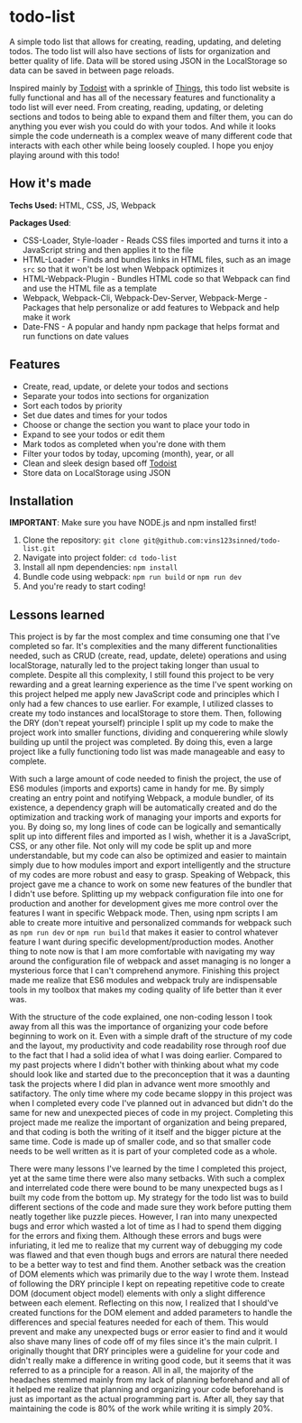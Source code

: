 # todo-list
A simple todo list that allows for creating, reading, updating, and deleting todos. The todo list will also have sections of lists for organization and better quality of life. Data will be stored using JSON in the LocalStorage so data can be saved in between page reloads.

Inspired mainly by [Todoist](https://en.todoist.com) with a sprinkle of [Things](https://culturedcode.com/things/), this todo list website is fully functional and has all of the necessary features and functionality a todo list will ever need. From creating, reading, updating, or deleting sections and todos to being able to expand them and filter them, you can do anything you ever wish you could do with your todos. And while it looks simple the code underneath is a complex weave of many different code that interacts with each other while being loosely coupled. I hope you enjoy playing around with this todo!

## How it's made
**Techs Used:** HTML, CSS, JS, Webpack

**Packages Used**: 
* CSS-Loader, Style-loader - Reads CSS files imported and turns it into a JavaScript string and then applies it to the file
* HTML-Loader - Finds and bundles links in HTML files, such as an image `src` so that it won't be lost when Webpack optimizes it
* HTML-Webpack-Plugin - Bundles HTML code so that Webpack can find and use the HTML file as a template
* Webpack, Webpack-Cli, Webpack-Dev-Server, Webpack-Merge - Packages that help personalize or add features to Webpack and help make it work
* Date-FNS - A popular and handy npm package that helps format and run functions on date values

## Features
* Create, read, update, or delete your todos and sections
* Separate your todos into sections for organization
* Sort each todos by priority
* Set due dates and times for your todos
* Choose or change the section you want to place your todo in
* Expand to see your todos or edit them
* Mark todos as completed when you're done with them
* Filter your todos by today, upcoming (month), year, or all
* Clean and sleek design based off [Todoist](https://en.todoist.com)
* Store data on LocalStorage using JSON

## Installation
**IMPORTANT**: Make sure you have NODE.js and npm installed first!
1. Clone the repository:
`git clone git@github.com:vins123sinned/todo-list.git`
2. Navigate into project folder:
`cd todo-list`
3. Install all npm dependencies:
`npm install` 
4. Bundle code using webpack:
`npm run build` or `npm run dev`
5. And you're ready to start coding!

## Lessons learned
This project is by far the most complex and time consuming one that I've completed so far. It's complexities and the many different functionalities needed, such as CRUD (create, read, update, delete) operations and using localStorage, naturally led to the project taking longer than usual to complete. Despite all this complexity, I still found this project to be very rewarding and a great learning experience as the time I've spent working on this project helped me apply new JavaScript code and principles which I only had a few chances to use earlier. For example, I utilized classes to create my todo instances and localStorage to store them. Then, following the DRY (don't repeat yourself) principle I split up my code to make the project work into smaller functions, dividing and conquerering while slowly building up until the project was completed. By doing this, even a large project like a fully functioning todo list was made manageable and easy to complete.

With such a large amount of code needed to finish the project, the use of ES6 modules (imports and exports) came in handy for me. By simply creating an entry point and notifying Webpack, a module bundler, of its existence, a dependency graph will be automatically created and do the optimization and tracking work of managing your imports and exports for you. By doing so, my long lines of code can be logically and semantically split up into different files and imported as I wish, whether it is a JavaScript, CSS, or any other file. Not only will my code be split up and more understandable, but my code can also be optimized and easier to maintain simply due to how modules import and export intelligently and the structure of my codes are more robust and easy to grasp. Speaking of Webpack, this project gave me a chance to work on some new features of the bundler that I didn't use before. Splitting up my webpack configuration file into one for production and another for development gives me more control over the features I want in specific Webpack mode. Then, using npm scripts I am able to create more intuitive and personalized commands for webpack such as `npm run dev` or `npm run build` that makes it easier to control whatever feature I want during specific development/production modes. Another thing to note now is that I am more comfortable with navigating my way around the configuration file of webpack and asset managing is no longer a mysterious force that I can't comprehend anymore. Finishing this project made me realize that ES6 modules and webpack truly are indispensable tools in my toolbox that makes my coding quality of life better than it ever was.

With the structure of the code explained, one non-coding lesson I took away from all this was the importance of organizing your code before beginning to work on it. Even with a simple draft of the structure of my code and the layout, my productivity and code readability rose through roof due to the fact that I had a solid idea of what I was doing earlier. Compared to my past projects where I didn't bother with thinking about what my code should look like and started due to the preconception that it was a daunting task the projects where I did plan in advance went more smoothly and satifactory. The only time where my code became sloppy in this project was when I completed every code I've planned out in advanced but didn't do the same for new and unexpected pieces of code in my project. Completing this project made me realize the important of organization and being prepared, and that coding is both the writing of it itself and the bigger picture at the same time. Code is made up of smaller code, and so that smaller code needs to be well written as it is part of your completed code as a whole.
 
There were many lessons I've learned by the time I completed this project, yet at the same time there were also many setbacks. With such a complex and interrelated code there were bound to be many unexpected bugs as I built my code from the bottom up. My strategy for the todo list was to build different sections of the code and made sure they work before putting them neatly together like puzzle pieces. However, I ran into many unexpected bugs and error which wasted a lot of time as I had to spend them digging for the errors and fixing them. Although these errors and bugs were infuriating, it led me to realize that my current way of debugging my code was flawed and that even though bugs and errors are natural there needed to be a better way to test and find them. Another setback was the creation of DOM elements which was primarily due to the way I wrote them. Instead of following the DRY principle I kept on repeating repetitive code to create DOM (document object model) elements with only a slight difference between each element. Reflecting on this now, I realized that I should've created functions for the DOM element and added parameters to handle the differences and special features needed for each of them. This would prevent and make any unexpected bugs or error easier to find and it would also shave many lines of code off of my files since it's the main culprit. I originally thought that DRY principles were a guideline for your code and didn't really make a difference in writing good code, but it seems that it was referred to as a principle for a reason. All in all, the majority of the headaches stemmed mainly from my lack of planning beforehand and all of it helped me realize that planning and organizing your code beforehand is just as important as the actual programming part is. After all, they say that maintaining the code is 80% of the work while writing it is simply 20%.
